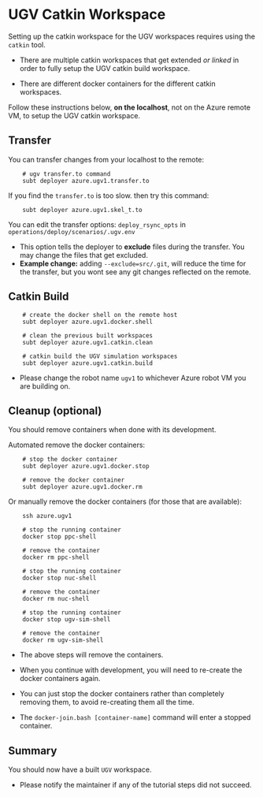# UGV Catkin Workspace

Setting up the catkin workspace for the UGV workspaces requires using the `catkin` tool.

- There are multiple catkin workspaces that get extended *or linked* in order to fully setup the UGV catkin build workspace.

- There are different docker containers for the different catkin workspaces.

Follow these instructions below, **on the localhost**, not on the Azure remote VM, to setup the UGV catkin workspace.

## Transfer

You can transfer changes from your localhost to the remote:

        # ugv transfer.to command
        subt deployer azure.ugv1.transfer.to

If you find the `transfer.to` is too slow. then try this command:

        subt deployer azure.ugv1.skel_t.to

You can edit the transfer options: `deploy_rsync_opts` in `operations/deploy/scenarios/.ugv.env`

- This option tells the deployer to **exclude** files during the transfer. You may change the files that get excluded.
- **Example change:** adding `--exclude=src/.git`, will reduce the time for the transfer, but you wont see any git changes reflected on the remote.

## Catkin Build

        # create the docker shell on the remote host
        subt deployer azure.ugv1.docker.shell

        # clean the previous built workspaces
        subt deployer azure.ugv1.catkin.clean

        # catkin build the UGV simulation workspaces
        subt deployer azure.ugv1.catkin.build

- Please change the robot name `ugv1` to whichever Azure robot VM you are building on.

## Cleanup (optional)

You should remove containers when done with its development.

Automated remove the docker containers:

        # stop the docker container
        subt deployer azure.ugv1.docker.stop

        # remove the docker container
        subt deployer azure.ugv1.docker.rm

Or manually remove the docker containers (for those that are available):

        ssh azure.ugv1

        # stop the running container
        docker stop ppc-shell

        # remove the container
        docker rm ppc-shell

        # stop the running container
        docker stop nuc-shell

        # remove the container
        docker rm nuc-shell

        # stop the running container
        docker stop ugv-sim-shell

        # remove the container
        docker rm ugv-sim-shell

- The above steps will remove the containers.

- When you continue with development, you will need to re-create the docker containers again.

- You can just stop the docker containers rather than completely removing them, to avoid re-creating them all the time.

- The `docker-join.bash [container-name]` command will enter a stopped container.

## Summary

You should now have a built `UGV` workspace.

- Please notify the maintainer if any of the tutorial steps did not succeed.
